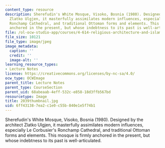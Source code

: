 ```yaml
---
content_type: resource
description: Sherefudin's White Mosque, Visoko, Bosnia (1980). Designed by the architect
  Zlatko Ulgjen, it masterfully assimilates modern influences, especially Le Corbusier's
  Ronchamp Cathedral, and traditional Ottoman forms and elements. This mosque is firmly
  anchored in the present, but whose indebtness to its past is well-articulated.
file: /ol-ocw-studio-app/courses/4-614-religious-architecture-and-islamic-cultures-fall-2002/6ff431387ea2c1e0c55b840e1e5f74b1_2039thumbnail.jpg
file_size: 10121
file_type: image/jpeg
image_metadata:
  caption: ''
  credit: ''
  image-alt: ''
learning_resource_types:
- Lecture Notes
license: https://creativecommons.org/licenses/by-nc-sa/4.0/
ocw_type: OCWImage
parent_title: Lecture Notes
parent_type: CourseSection
parent_uid: 68abeaab-4eff-532c-e858-18d3ffb567bd
resourcetype: Image
title: 2039thumbnail.jpg
uid: 6ff43138-7ea2-c1e0-c55b-840e1e5f74b1
---
```

Sherefudin's White Mosque, Visoko, Bosnia (1980). Designed by the architect Zlatko Ulgjen, it masterfully assimilates modern influences, especially Le Corbusier's Ronchamp Cathedral, and traditional Ottoman forms and elements. This mosque is firmly anchored in the present, but whose indebtness to its past is well-articulated.
